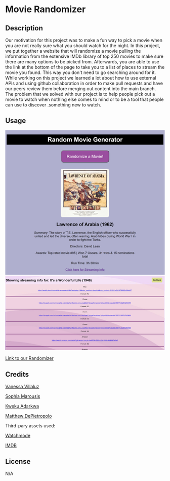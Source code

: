 # Movie Randomizer

## Description

Our motivation for this project was to make a fun way to pick a movie when you are not really sure what you should watch for the night. In this project, we put together a website that will randomize a movie pulling the information from the extensive IMDb library of top 250 movies to make sure there are many options to be picked from. Afterwards, you are able to use the link at the bottom of the page to take you to a list of places to stream the movie you found. This way you don't need to go searching around for it. While working on this project we learned a lot about how to use external APIs and using github collaboration in order to make pull requests and have our peers review them before merging out content into the main branch. The problem that we solved with our project is to help people pick out a movie to watch when nothing else comes to mind or to be a tool that people can use to discover .something new to watch.


## Usage

![Screenshot](assets/images/Screenshot1.png)
![Screenshot](assets/images/Screenshot2.png)

[Link to our Randomizer](https://faye3091.github.io/Movie-Randomizer/)


## Credits

[Vanessa Villaluz](https://github.com/faye3091)

[Sophia Marousis](https://github.com/marousiss)

[Kweku Adarkwa](https://github.com/1kweku)

[Matthew DePietropolo](https://github.com/Sofuto22)

Third-pary assets used: 

[Watchmode](watchmode.com)

[IMDB](https://www.imdb.com/)




## License

N/A

